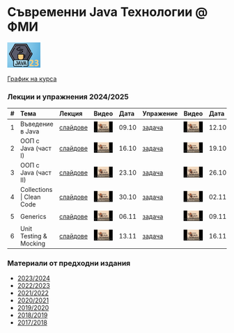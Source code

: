 # Съвременни Java Технологии @ ФМИ

<img src="web/images/java-23.png"  width="15%" height="15%">

[График на курса](https://github.com/fmi/java-course/tree/master/docs/00-schedule)

### Лекции и упражнения 2024/2025

| # | Тема | Лекция | Видео | Дата | Упражение | Видео | Дата |
| - | :--- | :----- | :---- | :--- | :-------- | :---- | :--- |
| 1 | Въведение в Java | [слайдове](https://fmi.github.io/java-course/01-intro-to-java/lecture/slides.html) | [![Video](web/images/mjt-on-youtube.png)](https://youtu.be/X1bh5oAggsQ) | 09.10 | [задача](https://github.com/fmi/java-course/tree/master/01-intro-to-java/lab) | [![Video](web/images/mjt-on-youtube.png)](https://youtu.be/Bs3v6fr_qHk) | 12.10 |
| 2 | ООП с Java (част I) | [слайдове](https://fmi.github.io/java-course/02-oop-in-java-i/lecture/slides.html) | [![Video](web/images/mjt-on-youtube.png)](https://youtu.be/nUqYohPFCfE) | 16.10 | [задача](https://github.com/fmi/java-course/tree/master/02-oop-in-java-i/lab) | [![Video](web/images/mjt-on-youtube.png)](https://youtu.be/XMIRX9M9zmI) | 19.10 |
| 3 | ООП с Java (част II) | [слайдове](https://fmi.github.io/java-course/03-oop-in-java-ii/lecture/slides.html) | [![Video](web/images/mjt-on-youtube.png)](https://youtu.be/BwdJJoqO798) | 23.10 | [задача](https://github.com/fmi/java-course/tree/master/03-oop-in-java-ii/lab) | [![Video](web/images/mjt-on-youtube.png)](https://youtu.be/Un5xsZj_5ug) | 26.10 |
| 4 | Collections \| Clean Code | [слайдове](https://fmi.github.io/java-course/04-collections-clean-code/lecture/slides.html) | [![Video](web/images/mjt-on-youtube.png)](https://youtu.be/h-FNxLIp4DY) | 30.10 | [задача](https://github.com/fmi/java-course/tree/master/04-collections-clean-code/lab) | [![Video](web/images/mjt-on-youtube.png)](https://youtu.be/gWVSCUfa_qc) | 02.11 |
| 5 | Generics | [слайдове](https://fmi.github.io/java-course/05-generics/lecture/slides.html) | [![Video](web/images/mjt-on-youtube.png)](https://youtu.be/a0XvgZUd5dE) | 06.11 | [задача](https://github.com/fmi/java-course/tree/master/05-generics/lab) | [![Video](web/images/mjt-on-youtube.png)](https://youtu.be/0HrQUcQ0EwE) | 09.11 |
| 6 | Unit Testing & Mocking | [слайдове](https://fmi.github.io/java-course/06-unit-testing-and-mocking/lecture/slides.html) | [![Video](web/images/mjt-on-youtube.png)](https://youtu.be/A6QWM5uWGUE) | 13.11 | [задача](https://github.com/fmi/java-course/tree/master/06-unit-testing-and-mocking/lab) | [![Video](web/images/mjt-on-youtube.png)](https://youtu.be/7Z-5MBybZgY) | 16.11 |

### Материали от предходни издания

- [2023/2024](https://github.com/fmi/java-course/tree/mjt-2023-2024)
- [2022/2023](https://github.com/fmi/java-course/tree/mjt-2022-2023)
- [2021/2022](https://github.com/fmi/java-course/tree/mjt-2021-2022)
- [2020/2021](https://github.com/fmi/java-course/tree/mjt-2020-2021)
- [2019/2020](https://github.com/fmi/java-course/tree/mjt-2019-2020)
- [2018/2019](https://github.com/fmi/java-course/tree/mjt-2018-2019)
- [2017/2018](https://github.com/fmi/java-course/tree/mjt-2017-2018)
